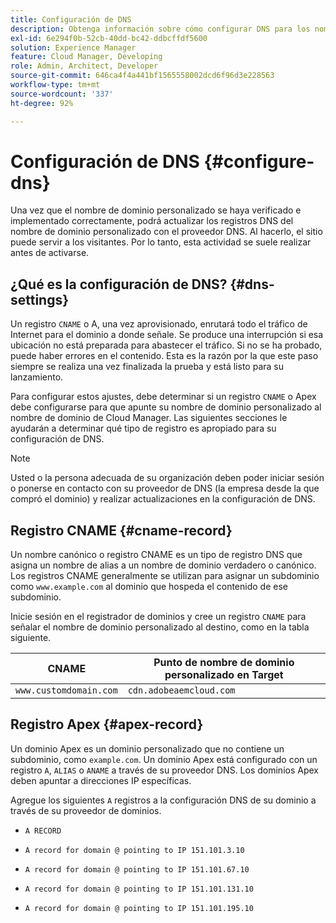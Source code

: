 ```yaml
---
title: Configuración de DNS
description: Obtenga información sobre cómo configurar DNS para los nombres de dominio personalizados.
exl-id: 6e294f0b-52cb-40dd-bc42-ddbcffdf5600
solution: Experience Manager
feature: Cloud Manager, Developing
role: Admin, Architect, Developer
source-git-commit: 646ca4f4a441bf1565558002dcd6f96d3e228563
workflow-type: tm+mt
source-wordcount: '337'
ht-degree: 92%

---
```


# Configuración de DNS {#configure-dns}

Una vez que el nombre de dominio personalizado se haya verificado e implementado correctamente, podrá actualizar los registros DNS del nombre de dominio personalizado con el proveedor DNS. Al hacerlo, el sitio puede servir a los visitantes. Por lo tanto, esta actividad se suele realizar antes de activarse.

## ¿Qué es la configuración de DNS? {#dns-settings}

Un registro `CNAME` o A, una vez aprovisionado, enrutará todo el tráfico de Internet para el dominio a donde señale. Se produce una interrupción si esa ubicación no está preparada para abastecer el tráfico. Si no se ha probado, puede haber errores en el contenido. Esta es la razón por la que este paso siempre se realiza una vez finalizada la prueba y está listo para su lanzamiento.

Para configurar estos ajustes, debe determinar si un registro `CNAME` o Apex debe configurarse para que apunte su nombre de dominio personalizado al nombre de dominio de Cloud Manager. Las siguientes secciones le ayudarán a determinar qué tipo de registro es apropiado para su configuración de DNS.

>[!NOTE]
>
>Usted o la persona adecuada de su organización deben poder iniciar sesión o ponerse en contacto con su proveedor de DNS (la empresa desde la que compró el dominio) y realizar actualizaciones en la configuración de DNS.

## Registro CNAME {#cname-record}

Un nombre canónico o registro CNAME es un tipo de registro DNS que asigna un nombre de alias a un nombre de dominio verdadero o canónico. Los registros CNAME generalmente se utilizan para asignar un subdominio como `www.example.com` al dominio que hospeda el contenido de ese subdominio.

Inicie sesión en el registrador de dominios y cree un registro `CNAME` para señalar el nombre de dominio personalizado al destino, como en la tabla siguiente.

| CNAME | Punto de nombre de dominio personalizado en Target |
|--- |--- |
| `www.customdomain.com` | `cdn.adobeaemcloud.com` |

## Registro Apex {#apex-record}

Un dominio Apex es un dominio personalizado que no contiene un subdominio, como `example.com`. Un dominio Apex está configurado con un registro `A`, `ALIAS` o `ANAME` a través de su proveedor DNS. Los dominios Apex deben apuntar a direcciones IP específicas.

Agregue los siguientes `A` registros a la configuración DNS de su dominio a través de su proveedor de dominios.

* `A RECORD`

* `A record for domain @ pointing to IP 151.101.3.10`

* `A record for domain @ pointing to IP 151.101.67.10`

* `A record for domain @ pointing to IP 151.101.131.10`

* `A record for domain @ pointing to IP 151.101.195.10`
